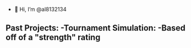 - 👋 Hi, I’m @al8132134

Past Projects:
-Tournament Simulation:
 -Based off of a "strength" rating
-

